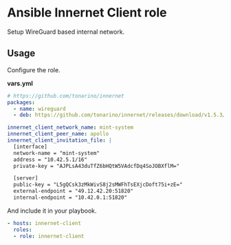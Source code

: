 # Ansible Innernet Client role

Setup WireGuard based internal network.

## Usage

Configure the role.

**vars.yml**

```yml
# https://github.com/tonarino/innernet
packages:
  - name: wireguard
  - deb: https://github.com/tonarino/innernet/releases/download/v1.5.3/innernet_1.5.3_amd64.deb

innernet_client_network_name: mint-system
innernet_client_peer_name: apollo
innernet_client_invitation_file: |
  [interface]
  network-name = "mint-system"
  address = "10.42.5.1/16"
  private-key = "AJPLsA43duTfZ6bHQtW5VAdcfDq4SoJOBXflM="

  [server]
  public-key = "L5gQCsk3zMkWivS8j2sMWFhTsEXjcDoft75i+zE="
  external-endpoint = "49.12.42.20:51820"
  internal-endpoint = "10.42.0.1:51820"
```

And include it in your playbook.

```yml
- hosts: innernet-client
  roles:
  - role: innernet-client
```
